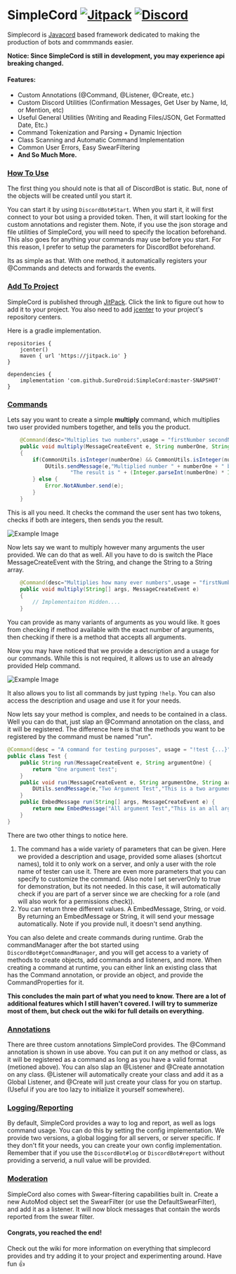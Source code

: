 # SimpleCord [![Jitpack](https://jitpack.io/v/SureDroid/SimpleCord.svg)](https://jitpack.io/#SureDroid/SimpleCord) [![Discord](https://img.shields.io/discord/440681682799034408.svg?label=Discord%20Chat)](https://discord.suredroid.com)

Simplecord is [Javacord](https://github.com/Javacord/Javacord/) based framework dedicated to making the production of bots and commmands easier. 

**Notice: Since SimpleCord is still in development, you may experience api breaking changed.**

#### Features:
- Custom Annotations (@Command, @Listener, @Create, etc.)
- Custom Discord Utilities (Confirmation Messages, Get User by Name, Id, or Mention, etc)
- Useful General Utilities (Writing and Reading Files/JSON, Get Formatted Date, Etc.)
- Command Tokenization and Parsing + Dynamic Injection
- Class Scanning and Automatic Command Implementation
- Common User Errors, Easy SwearFiltering
- **And So Much More.**

### [How To Use](#use)
The first thing you should note is that all of DiscordBot is static. But, none of the objects will be created until you start it.

You can start it by using ``DiscordBot#Start``. When you start it, it will first connect to your bot using a provided token. Then, it will start looking for the custom annotations and register them. Note, if you use the json storage and file utilities of SimpleCord, you will need to specify the location beforehand. This also goes for anything your commands may use before you start. For this reason, I prefer to setup the parameters for DiscordBot beforehand.

Its as simple as that. With one method, it automatically registers your @Commands and detects and forwards the events.

### [Add To Project](#add)
SimpleCord is published through [JitPack](https://jitpack.io/#SureDroid/SimpleCord/master-SNAPSHOT). Click the link to figure out how to add it to your project. You also need to add [jcenter](https://bintray.com/bintray/jcenter) to your project's repository centers. 

Here is a gradle implementation.
```$xslt
repositories {
    jcenter()
    maven { url 'https://jitpack.io' }
}

dependencies {
    implementation 'com.github.SureDroid:SimpleCord:master-SNAPSHOT'
}
```

### [Commands](#commands)

Lets say you want to create a simple **multiply** command, which multiplies two user provided numbers together, and tells you the product.
```java
    @Command(desc="Multiplies two numbers",usage = "firstNumber secondNumber")
    public void multiply(MessageCreateEvent e, String numberOne, String numberTwo)
    {
        if(CommonUtils.isInteger(numberOne) && CommonUtils.isInteger(numberTwo)) {
            DUtils.sendMessage(e,"Multiplied number " + numberOne + " by " + numberTwo,
                    "The result is " + (Integer.parseInt(numberOne) * Integer.parseInt(numberTwo)));
        } else {
            Error.NotANumber.send(e);
        }
    }
```
This is all you need. It checks the command the user sent has two tokens, checks if both are integers, then sends you the result.

![Example Image](https://image.prntscr.com/image/KwHUQbH2QjuSpoKXrOG2Xg.png)

Now lets say we want to multiply however many arguments the user provided. We can do that as well. All you have to do is switch the Place MessageCreateEvent with the String, and change the String to a String array.
```java
    @Command(desc="Multiplies how many ever numbers",usage = "firstNumber secondNumber thirdNumber ....")
    public void multiply(String[] args, MessageCreateEvent e)
    {
        // Implementaiton Hidden....
    }
```

You can provide as many variants of arguments as you would like. It goes from checking if method available with the exact number of arguments, then checking if there is a method that accepts all arguments.

Now you may have noticed that we provide a description and a usage for our commands. While this is not required, it allows us to use an already provided Help command.

![Example Image](https://image.prntscr.com/image/QQv-6UeBQkOemNGK4GFWcA.png)

It also allows you to list all commands by just typing ``!help``. You can also access the description and usage and use it for your needs.

Now lets say your method is complex, and needs to be contained in a class. Well you can do that, just slap an @Command annotation on the class, and it will be registered.
The difference here is that the methods you want to be registered by the command must be named "run".
```java
@Command(desc = "A command for testing purposes", usage = "!test {...}", aliases = {"t", "testing"}, serverOnly = true, roles = "tester")
public class Test {
    public String run(MessageCreateEvent e, String argumentOne) {
        return "One argument test";
    }
    public void run(MessageCreateEvent e, String argumentOne, String argumentTwo) {
        DUtils.sendMessage(e,"Two Argument Test","This is a two argument Test");
    }
    public EmbedMessage run(String[] args, MessageCreateEvent e) {
        return new EmbedMessage("All argument Test","This is an all argument test"); //(Title,Message)
    }
}
```

There are two other things to notice here. 
1. The command has a wide variety of parameters that can be given. Here we provided a description and usage, provided some aliases (shortcut names), told it to only work on a server, and only a user with the role name of tester can use it. There are even more parameters that you can specify to customize the command. 
(Also note I set serverOnly to true for demonstration, but its not needed. In this case, it will automatically check if you are part of a server since we are checking for a role (and will also work for a permissions check)).
2. You can return three different values. A EmbedMessage, String, or void. By returning an EmbedMessage or String, it will send your message automatically. Note if you provide null, it doesn't send anything.

You can also delete and create commands during runtime. Grab the commandManager after the bot started using ``DiscordBot#getCommandManager``, and you will get access to a variety of methods to create objects, add commands and listeners, and more. When creating a command at runtime, you can either link an existing class that has the Command annotation, or provide an object, and provide the CommandProperties for it.

**This concludes the main part of what you need to know. There are a lot of additional features which I still haven't covered. I will try to summerize most of them, but check out the wiki for full details on everything.**

### [Annotations](#annotations)
There are three custom annotations SimpleCord provides. The @Command annotation is shown in use above. You can put it on any method or class, as it will be registered as a command as long as you have a valid format (metioned above). 
You can also slap an @Listener and @Create annotation on any class. @Listener will automatically create your class and add it as a Global Listener, and @Create will just create your class for you on startup. (Useful if you are too lazy to initialize it yourself somewhere).

### [Logging/Reporting](#logging)
By default, SimpleCord provides a way to log and report, as well as logs command usage. You can do this by setting the config implementation. We provide two versions, a global logging for all servers, or server specific. If they don't fit your needs, you can create your own config implementation. Remember that if you use the ``DiscordBot#log`` or ``DiscordBot#report`` without providing a serverid, a null value will be provided.

### [Moderation](#moderation) 
SimpleCord also comes with Swear-filtering capabilities built in. Create a new AutoMod object set the SwearFilter (or use the DefaultSwearFilter), and add it as a listener. It will now block messages that contain the words reported from the swear filter.


#### Congrats, you reached the end!
Check out the wiki for more information on everything that simplecord provides and try adding it to your project and experimenting around. Have fun 👍
